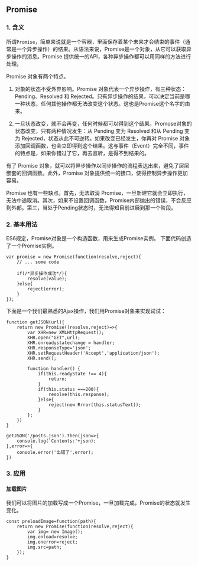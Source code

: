 ## Promise

### 1. 含义

所谓`Promise`，简单来说就是一个容器，里面保存着某个未来才会结束的事件（通常是一个异步操作）的结果。从语法来说，Promise是一个对象，从它可以获取异步操作的消息。Promise 提供统一的API，各种异步操作都可以用同样的方法进行处理。

Promise 对象有两个特点。

1. 对象的状态不受外界影响。Promise 对象代表一个异步操作，有三种状态：Pending、Resolved 和 Rejected。只有异步操作的结果，可以决定当前是哪一种状态，任何其他操作都无法改变这个状态。这也是Promise这个名字的由来。

2. 一旦状态改变，就不会再变，任何时候都可以得到这个结果。Promose对象的状态改变，只有两种情况发生：从 Pending 变为 Resolved 和从  Pending 变为 Rejected，状态从此不可逆转。如果改变已经发生，你再对 Promise 对象添加回调函数，也会立即得到这个结果。这与事件（Event）完全不同，事件的特点是，如果你错过了它，再去监听，是得不到结果的。

有了 Promise 对象，就可以将异步操作以同步操作的流程表达出来，避免了层层嵌套的回调函数。此外，Promise 对象提供统一的接口，使得控制异步操作更加容易。

Promise 也有一些缺点。首先，无法取消 Promise，一旦新建它就会立即执行，无法中途取消。其次，如果不设置回调函数，Promise内部抛出的错误，不会反应到外部。第三，当处于Pending状态时，无法得知目前进展到那一个阶段。

### 2. 基本用法

ES6规定，Promise对象是一个构造函数，用来生成Promise实例。
下面代码创造了一个Promise实例。

```
var promise = new Promise(function(resolve,reject){
	// ... some code 
	
	if(/*异步操作成功*/){
		resolve(value);
	}else{
		reject(error);
	}
});
```

下面是一个我们最熟悉的Ajax操作，我们用Promise对象来实现试试：

```
function getJSON(url){
	return new Promise((resolve,reject)=>{
		var XHR=new XMLHttpRequest();
		XHR.open("GET",url);
		XHR.onreadystatechange = handler;
		XHR.responseType='json';
		XHR.setRequestHeader('Accept','application/json');
		XHR.send();
		
		function handler() {
			if(this.readyState !== 4){
				return;
			}
			if(this.status ===200){
				resolve(this.response);
			}else{
				reject(new Rrror(this.statusText));
			}
		};
	})
}

getJSON('/posts.json').then(json=>{
	console.log('Contents:'+json);
},error=>{
	console.error('出错了',error);
})
```

### 3. 应用

#### 加载图片
我们可以将图片的加载写成一个Promise，一旦加载完成，Promise的状态就发生变化。

```
const preloadImage=function(path){
	return new Promise(function(resolve,reject){
		var img= new Image();
		img.onload=resolve;
		img.onerror=reject;
		img.src=path;
	});
}
```



